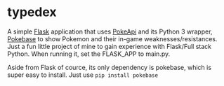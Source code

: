 # typedex
A simple [Flask](https://github.com/pallets/flask) application that uses [PokeApi](https://github.com/PokeAPI/pokeapi) and its Python 3 wrapper,
[Pokebase](https://github.com/PokeAPI/pokebase) to show Pokemon and their in-game weaknesses/resistances. Just a fun little
project of mine to gain experience with Flask/Full stack Python. When running it, set the FLASK_APP to main.py.

Aside from Flask of cource, its only dependency is pokebase, which is super easy to install. Just use
`pip install pokebase`
